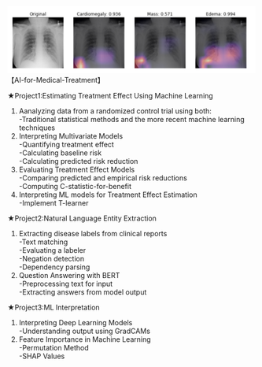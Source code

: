 ![image](https://github.com/Duffy617/AI-for-Medical-Treatment/blob/master/Compute%20GRADCAM.png)
【AI-for-Medical-Treatment】

★Project1:Estimating Treatment Effect Using Machine Learning <br />

1. Aanalyzing data from a randomized control trial using both: <br />
-Traditional statistical methods and the more recent machine learning techniques <br />
2. Interpreting Multivariate Models <br />
-Quantifying treatment effect <br />
-Calculating baseline risk <br />
-Calculating predicted risk reduction <br />
3. Evaluating Treatment Effect Models <br />
-Comparing predicted and empirical risk reductions <br />
-Computing C-statistic-for-benefit <br />
4. Interpreting ML models for Treatment Effect Estimation <br />
-Implement T-learner <br />

★Project2:Natural Language Entity Extraction <br />

1. Extracting disease labels from clinical reports <br />
-Text matching <br />
-Evaluating a labeler <br />
-Negation detection <br />
-Dependency parsing <br />
2. Question Answering with BERT <br />
-Preprocessing text for input <br />
-Extracting answers from model output <br />

★Project3:ML Interpretation <br />

1. Interpreting Deep Learning Models <br />
-Understanding output using GradCAMs <br />
2. Feature Importance in Machine Learning <br />
-Permutation Method <br />
-SHAP Values <br />
